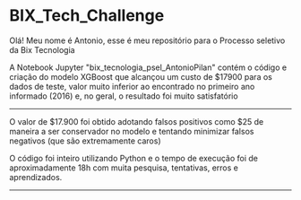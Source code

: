 <h1>BIX_Tech_Challenge</h1> 

<p>Olá! Meu nome é Antonio, esse é meu repositório para o Processo seletivo da Bix Tecnologia</p>
<p>A Notebook Jupyter "bix_tecnologia_psel_AntonioPilan" contém o código e criação do modelo XGBoost que alcançou um custo de $17900 para os dados de teste, valor muito inferior ao encontrado no primeiro ano informado (2016) e, no geral, o resultado foi muito satisfatório</p>


<hr>
<p>O valor de $17.900 foi obtido adotando falsos positivos como $25 de maneira a ser conservador no modelo e tentando minimizar falsos negativos (que são extremamente caros) </p>
<p>O código foi inteiro utilizando Python e o tempo de execução foi de aproximadamente 18h com muita pesquisa, tentativas, erros e aprendizados.</p>
<hr>





